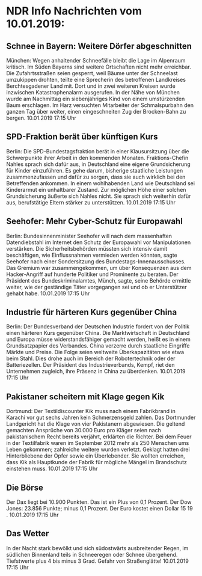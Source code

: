 # NDR Info Nachrichten vom 10.01.2019:


## Schnee in Bayern: Weitere Dörfer abgeschnitten
München: Wegen anhaltender Schneefälle bleibt die Lage im Alpenraum kritisch. Im Süden Bayerns sind weitere Ortschaften nicht mehr erreichbar. Die Zufahrtsstraßen seien gesperrt, weil Bäume unter der Schneelast umzukippen drohten, teilte eine Sprecherin des betroffenen Landkreises Berchtesgadener Land mit. Dort und in zwei weiteren Kreisen wurde inzwischen Katastrophenalarm ausgerufen. In der Nähe von München wurde am Nachmittag ein siebenjähriges Kind von einem umstürzenden Baum erschlagen. Im Harz versuchten Mitarbeiter der Schmalspurbahn den ganzen Tag über weiter, einen eingeschneiten Zug der Brocken-Bahn zu bergen. 10.01.2019 17:15 Uhr 

## SPD-Fraktion berät über künftigen Kurs
Berlin: Die SPD-Bundestagsfraktion berät in einer Klausursitzung über die Schwerpunkte ihrer Arbeit in den kommenden Monaten. Fraktions-Chefin Nahles sprach sich dafür aus, in Deutschland eine eigene Grundsicherung für Kinder einzuführen. Es gehe darum, bisherige staatliche Leistungen zusammenzufassen und dafür zu sorgen, dass sie auch wirklich bei den Betreffenden ankommen. In einem wohlhabenden Land wie Deutschland sei Kinderarmut ein unhaltbarer Zustand. Zur möglichen Höhe einer solchen Grundsicherung äußerte sich Nahles nicht. Sie sprach sich weiterhin dafür aus, berufstätige Eltern stärker zu unterstützen. 10.01.2019 17:15 Uhr 

## Seehofer: Mehr Cyber-Schutz für Europawahl
Berlin: Bundesinnenminister Seehofer will nach dem massenhaften Datendiebstahl im Internet den Schutz der Europawahl vor Manipulationen verstärken. Die Sicherheitsbehörden müssten sich intensiv damit beschäftigen, wie Einflussnahmen vermieden werden könnten, sagte Seehofer nach einer Sondersitzung des Bundestags-Innenausschusses. Das Gremium war zusammengekommen, um über Konsequenzen aus dem Hacker-Angriff auf hunderte Politiker und Prominente zu beraten. Der Präsident des Bundeskriminalamtes, Münch, sagte, seine Behörde ermittle weiter, wie der geständige Täter vorgegangen sei und ob er Unterstützer gehabt habe. 10.01.2019 17:15 Uhr 

## Industrie für härteren Kurs gegenüber China
Berlin: Der Bundesverband der Deutschen Industrie fordert von der Politik einen härteren Kurs gegenüber China. Die Marktwirtschaft in Deutschland und Europa müsse widerstandsfähiger gemacht werden, heißt es in einem Grundsatzpapier des Verbandes. China verzerre durch staatliche Eingriffe Märkte und Preise. Die Folge seien weltweite Überkapazitäten wie etwa beim Stahl. Dies drohe auch im Bereich der Robotertechnik oder der Batteriezellen. Der Präsident des Industrieverbands, Kempf, riet den Unternehmen zugleich, ihre Präsenz in China zu überdenken. 10.01.2019 17:15 Uhr 

## Pakistaner scheitern mit Klage gegen Kik
Dortmund: Der Textildiscounter Kik muss nach einem Fabrikbrand in Karachi vor gut sechs Jahren kein Schmerzensgeld zahlen. Das Dortmunder Landgericht hat die Klage von vier Pakistanern abgewiesen. Die geltend gemachten Ansprüche von 30.000 Euro pro Kläger seien nach pakistanischem Recht bereits verjährt, erklärten die Richter. Bei dem Feuer in der Textilfabrik waren im September 2012 mehr als 250 Menschen ums Leben gekommen; zahlreiche weitere wurden verletzt. Geklagt hatten drei Hinterbliebene der Opfer sowie ein Überlebender. Sie wollten erreichen, dass Kik als Hauptkunde der Fabrik für mögliche Mängel im Brandschutz einstehen muss. 10.01.2019 17:15 Uhr 

## Die Börse
Der Dax liegt bei  10.900  Punkten. Das ist ein Plus von  0,1  Prozent. Der Dow Jones:  23.856  Punkte; minus  0,1  Prozent. Der Euro kostet einen Dollar  15 19 . 10.01.2019 17:15 Uhr 

## Das Wetter
In der Nacht stark bewölkt und sich südostwärts ausbreitender Regen, im südlichen Binnenland teils in Schneeregen oder Schnee übergehend. Tiefstwerte plus 4 bis minus 3 Grad. Gefahr von Straßenglätte! 10.01.2019 17:15 Uhr 

